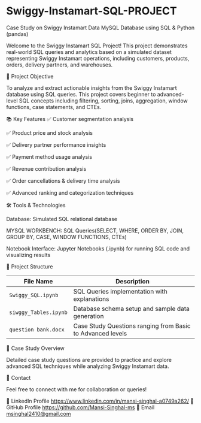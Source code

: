 # Swiggy-Instamart-SQL-PROJECT
Case Study on Swiggy Instamart Data MySQL Database using SQL &amp; Python (pandas)


Welcome to the Swiggy Instamart SQL Project!
This project demonstrates real-world SQL queries and analytics based on a simulated dataset representing Swiggy Instamart operations, including customers, products, orders, delivery partners, and warehouses.

🚀 Project Objective

To analyze and extract actionable insights from the Swiggy Instamart database using SQL queries.
This project covers beginner to advanced-level SQL concepts including filtering, sorting, joins, aggregation, window functions, case statements, and CTEs.

📚 Key Features
✅ Customer segmentation analysis

✅ Product price and stock analysis

✅ Delivery partner performance insights

✅ Payment method usage analysis

✅ Revenue contribution analysis

✅ Order cancellations & delivery time analysis

✅ Advanced ranking and categorization techniques

🛠️ Tools & Technologies

Database: Simulated SQL relational database

MYSQL WORKBENCH: SQL Queries(SELECT, WHERE, ORDER BY, JOIN, GROUP BY, CASE, WINDOW FUNCTIONS, CTEs)

Notebook Interface: Jupyter Notebooks (.ipynb) for running SQL code and visualizing results

📂 Project Structure

| File Name             | Description                                                |
| --------------------- | ---------------------------------------------------------- |
| `Swiggy_SQL.ipynb`    | SQL Queries implementation with explanations               |
| `siwggy_Tables.ipynb` | Database schema setup and sample data generation           |
| `question bank.docx`  | Case Study Questions ranging from Basic to Advanced levels |

📖 Case Study Overview

Detailed case study questions are provided to practice and explore advanced SQL techniques while analyzing Swiggy Instamart data.


📧 Contact

Feel free to connect with me for collaboration or queries!

🔗 LinkedIn Profile
     https://www.linkedin.com/in/mansi-singhal-a0749a262/
🔗 GitHub Profile
     https://github.com/Mansi-Singhal-ms
📧 Email
     msinghal2410@gmail.com

